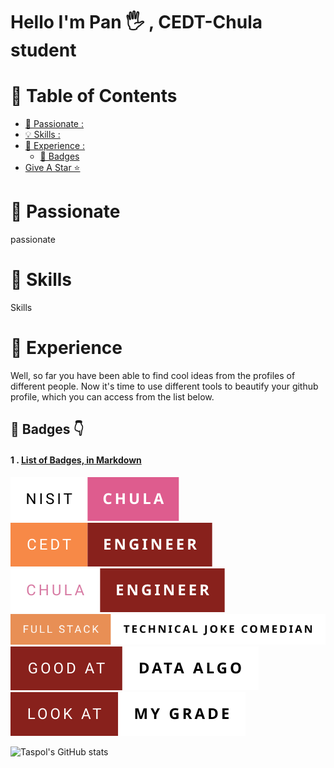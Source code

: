 # Hello I'm Pan 🖐️ , CEDT-Chula student 

# 📖 Table of Contents

- [📌 Passionate :](#-passionate)
- [💡 Skills :](#-skills)
- [🚩 Experience : ](#-experience)
  - [🧩 Badges ](#-badges-)
- [Give A Star ⭐](#give-a-star)

# 🌠 Passionate
passionate

# 📌 Skills

Skills

# 🚩 Experience

Well, so far you have been able to find cool ideas from the profiles of different people. Now it's time to use different tools to beautify your github profile, which you can access from the list below.

## 🧩 Badges 👇

#### 1 . [List of Badges, in Markdown](https://github.com/Naereen/badges)

[![forthebadge](https://github.com/CEDT-Chula/For-The-Cedt-Badge/blob/main/badges/nisit-chula.svg)](https://github.com/CEDT-Chula/For-The-Cedt-Badge/tree/main/badges)
[![forthebadge](https://github.com/CEDT-Chula/For-The-Cedt-Badge/blob/main/badges/cedt-engineer.svg)](https://github.com/CEDT-Chula/For-The-Cedt-Badge/tree/main/badges)
[![forthebadge](https://github.com/CEDT-Chula/For-The-Cedt-Badge/blob/main/badges/chula-engineer.svg)](https://github.com/CEDT-Chula/For-The-Cedt-Badge/tree/main/badges)
[![forthebadge](https://github.com/CEDT-Chula/For-The-Cedt-Badge/blob/main/badges/full-stack-technical-joke-comedian.svg)](https://github.com/CEDT-Chula/For-The-Cedt-Badge/tree/main/badges)
[![forthebadge](https://github.com/CEDT-Chula/For-The-Cedt-Badge/blob/main/badges/good-at-data-algo.svg)](https://github.com/CEDT-Chula/For-The-Cedt-Badge/tree/main/badges)
[![forthebadge](https://github.com/CEDT-Chula/For-The-Cedt-Badge/blob/main/badges/look-at-my-grade.svg)](https://github.com/CEDT-Chula/For-The-Cedt-Badge/tree/main/badges)

![Taspol's GitHub stats](https://github-readme-stats.vercel.app/api?username=taspol&show_icons=true&theme=radical)






